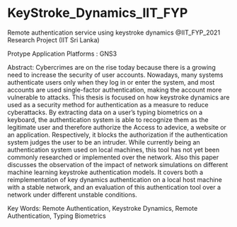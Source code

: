# KeyStroke_Dynamics_IIT_FYP

Remote authentication service using keystroke dynamics @IIT_FYP_2021
Research Project (IIT Sri Lanka)

Protype Application
Platforms : GNS3

Abstract:
Cybercrimes are on the rise today because there is a growing need to increase the security of user accounts. Nowadays, many systems authenticate users only when they log in or enter the system, and most accounts are used single-factor authentication, making the account more vulnerable to attacks. This thesis is focused on how keystroke dynamics are used as a security method for authentication as a measure to reduce cyberattacks. By extracting data on a user’s typing biometrics on a keyboard, the authentication system is able to recognize them as the legitimate user and therefore authorize the Access to adevice, a website or an application. Respectively, it blocks the authorization if the authentication system judges the user to be an intruder. While currently being an authentication system used on local machines, this tool has not yet been commonly researched or implemented over the network. Also this paper discusses the observation of the impact of network simulations on different machine learning keystroke authentication models. It covers both a reimplementation of key dynamics authentication on a local host machine with a stable network, and an evaluation of this authentication tool over a network under different unstable conditions.
  
Key Words:
Remote Authentication, Keystroke Dynamics, Remote Authentication, Typing Biometrics